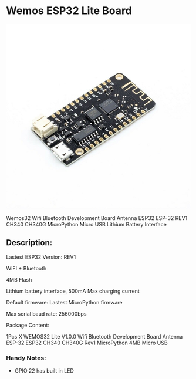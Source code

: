 
# Wemos ESP32 Lite Board

<img src="https://github.com/MKme/ESP32/blob/main/Wemos%2032%20Lite%20Board/pics/s-l1600%20(1).jpg" width="700"/>

Wemos32 Wifi Bluetooth Development Board Antenna ESP32 ESP-32 REV1 CH340 CH340G MicroPython Micro USB Lithium Battery Interface
 

## Description:

Lastest ESP32 Version: REV1

WIFI + Bluetooth 

4MB Flash

Lithium battery interface, 500mA Max charging current

Default firmware: Lastest MicroPython firmware

Max serial baud rate: 256000bps
  

Package Content:

1Pcs  X WEMOS32 Lite V1.0.0 Wifi Bluetooth Development Board Antenna ESP-32 ESP32 CH340 CH340G Rev1 MicroPython 4MB Micro USB


### Handy Notes:

-  GPIO 22 has built in LED

